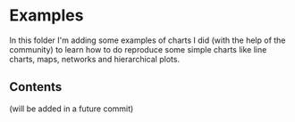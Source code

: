 # Examples

In this folder I'm adding some examples of charts I did (with the help of the community) to learn how to do reproduce some simple charts like line charts, maps, networks and hierarchical plots.

## Contents

(will be added in a future commit)